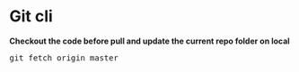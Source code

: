 # Git cli

**Checkout the code before pull and update the current repo folder on local**
<pre>git fetch origin master</pre>

